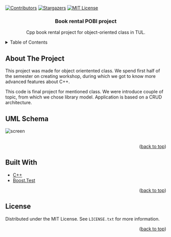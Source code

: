<div id="top"></div>

[![Contributors][contributors-shield]][contributors-url]
[![Stargazers][stars-shield]][stars-url]
[![MIT License][license-shield]][license-url]

<h3 align="center">Book rental POBI project</h3>

  <p align="center">
   Cpp book rental project for object-oriented class in TUL.
  </p>
</div>

<!-- TABLE OF CONTENTS -->
<details>
  <summary>Table of Contents</summary>
  <ol>
    <li><a href="#about-the-project">About the project</a></li>
    <li><a href="#uml-schema">Project's UML</a></li>
    <li><a href="#built-with">Built With</a></li>
    <li><a href="#license">License</a></li>
  </ol>
</details>

<!-- ABOUT THE PROJECT -->
## About The Project
This project was made for object orientented class.
We spend first half of the semester on creating workshop, during which we got to know more advanced features 
about C++.

This code is final project for mentioned class. We were introduce couple of topic, from which we chose 
library model. Application is based on a CRUD architecture.


## UML Schema
![screen](https://i.imgur.com/i1Qt9JP.jpg)
<br />
<br />

<p align="right">(<a href="#top">back to top</a>)</p>

## Built With

* [C++](https://devdocs.io/cpp/)
* [Boost.Test](https://www.boost.org/doc/libs/1_75_0/libs/test/doc/html/index.html)

<p align="right">(<a href="#top">back to top</a>)</p>

<!-- LICENSE -->
## License

Distributed under the MIT License. See `LICENSE.txt` for more information.

<p align="right">(<a href="#top">back to top</a>)</p>

<!-- MARKDOWN LINKS & IMAGES -->
<!-- https://www.markdownguide.org/basic-syntax/#reference-style-links -->
[contributors-shield]: https://img.shields.io/github/contributors/pStrachota/Book_rental_POBI_project.svg?style=for-the-badge
[contributors-url]: https://github.com/pStrachota/Book_rental_POBI_project/graphs/contributors
[stars-shield]: https://img.shields.io/github/stars/pStrachota/Book_rental_POBI_project.svg?style=for-the-badge
[stars-url]: https://github.com/pStrachota/Book_rental_POBI_project/stargazers
[license-shield]: https://img.shields.io/github/license/pStrachota/Book_rental_POBI_project.svg?style=for-the-badge
[license-url]: https://github.com/pStrachota/Book_rental_POBI_project/blob/master/LICENSE.txt



